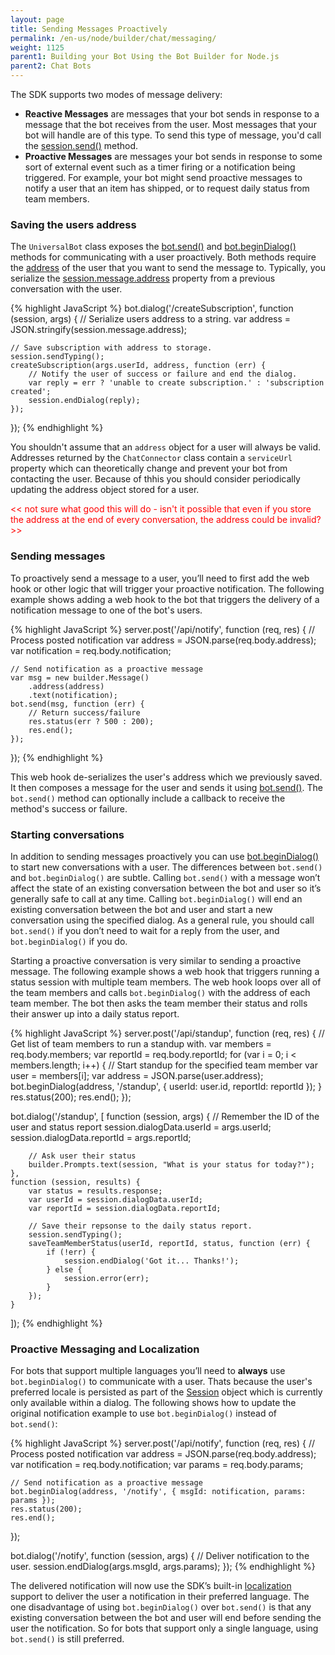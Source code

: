```yaml
---
layout: page
title: Sending Messages Proactively
permalink: /en-us/node/builder/chat/messaging/
weight: 1125
parent1: Building your Bot Using the Bot Builder for Node.js
parent2: Chat Bots
---
```


The SDK supports two modes of message delivery: 

* __Reactive Messages__  are messages that your bot sends in response to a message that the bot receives from the user. Most messages that your bot will handle are of this type. To send this type of message, you'd call the [session.send()](https://docs.botframework.com/en-us/node/builder/chat/session/#sending-messages) method. 
* __Proactive Messages__ are messages  your bot sends in response to some sort of external event such as a timer firing or a notification being triggered. For example, your bot might send proactive messages to notify a user that an item has shipped, or to request daily status from team members.  

### Saving the users address

The `UniversalBot` class exposes the [bot.send()](/en-us/node/builder/chat-reference/classes/_botbuilder_d_.universalbot#send) and [bot.beginDialog()](/en-us/node/builder/chat-reference/classes/_botbuilder_d_.universalbot#begindialog) methods for communicating with a user proactively. Both methods require the [address](/en-us/node/builder/chat-reference/interfaces/_botbuilder_d_.iaddress) of the user that you want to send the message to. Typically, you serialize the [session.message.address](/en-us/node/builder/chat-reference/interfaces/_botbuilder_d_.imessage#address) property from a previous conversation with the user.

{% highlight JavaScript %}
bot.dialog('/createSubscription', function (session, args) {
    // Serialize users address to a string.
    var address = JSON.stringify(session.message.address);

    // Save subscription with address to storage.
    session.sendTyping();
    createSubscription(args.userId, address, function (err) {
        // Notify the user of success or failure and end the dialog.
        var reply = err ? 'unable to create subscription.' : 'subscription created';
        session.endDialog(reply);
    }); 
});
{% endhighlight %}

You shouldn't assume that an `address` object for a user will always be valid. Addresses returned by the `ChatConnector` class contain a `serviceUrl` property which can theoretically change and prevent your bot from contacting the user. Because of thhis you should consider periodically updating the address object stored for a user. 

<span style="color:red"><< not sure what good this will do - isn't it possible that even if you store the address at the end of every conversation, the address could be invalid? >></span> 

### Sending messages

To proactively send a message to a user, you’ll need to first add the web hook or other logic that will trigger your proactive notification. The following example shows adding a web hook to the bot that triggers the delivery of a notification message to one of the bot's users.

{% highlight JavaScript %}
server.post('/api/notify', function (req, res) {
    // Process posted notification
    var address = JSON.parse(req.body.address);
    var notification = req.body.notification;

    // Send notification as a proactive message
    var msg = new builder.Message()
        .address(address)
        .text(notification);
    bot.send(msg, function (err) {
        // Return success/failure
        res.status(err ? 500 : 200);
        res.end();
    });
});
{% endhighlight %}

This web hook de-serializes the user's address which we previously saved. It then composes a message for the user and sends it using [bot.send()](/en-us/node/builder/chat-reference/classes/_botbuilder_d_.universalbot#send). The `bot.send()` method can optionally include a callback to receive the method's success or failure.

### Starting conversations

In addition to sending messages proactively you can use [bot.beginDialog()](/en-us/node/builder/chat-reference/classes/_botbuilder_d_.universalbot#begindialog) to start new conversations with a user. The differences between `bot.send()` and `bot.beginDialog()` are subtle. Calling `bot.send()` with a message won’t affect the state of an existing conversation between the bot and user so it’s generally safe to call at any time. Calling `bot.beginDialog()` will end an existing conversation between the bot and user and start a new conversation using the specified dialog.  As a general rule, you should call `bot.send()` if you don’t need to wait for a reply from the user, and `bot.beginDialog()` if you do.

Starting a proactive conversation is very similar to sending a proactive message. The following example shows a web hook that triggers running a status session with multiple team members. The web hook loops over all of the team members and calls `bot.beginDialog()` with the address of each team member. The bot then asks the team member their status and rolls their answer up into a daily status report.

{% highlight JavaScript %}
server.post('/api/standup', function (req, res) {
    // Get list of team members to run a standup with.
    var members = req.body.members;
    var reportId = req.body.reportId;
    for (var i = 0; i < members.length; i++) {
        // Start standup for the specified team member
        var user = members[i];
        var address = JSON.parse(user.address);
        bot.beginDialog(address, '/standup', { userId: user.id, reportId: reportId });
    }
    res.status(200);
    res.end();
});

bot.dialog('/standup', [
    function (session, args) {
        // Remember the ID of the user and status report
        session.dialogData.userId = args.userId;
        session.dialogData.reportId = args.reportId;

        // Ask user their status
        builder.Prompts.text(session, "What is your status for today?");
    },
    function (session, results) {
        var status = results.response;
        var userId = session.dialogData.userId;
        var reportId = session.dialogData.reportId;

        // Save their repsonse to the daily status report.
        session.sendTyping();
        saveTeamMemberStatus(userId, reportId, status, function (err) {
            if (!err) {
                session.endDialog('Got it... Thanks!');
            } else {
                session.error(err);
            }
        });
    }
]);
{% endhighlight %}

### Proactive Messaging and Localization

For bots that support multiple languages you’ll need to __always__ use `bot.beginDialog()` to communicate with a user.  Thats because the user's preferred locale is persisted as part of the [Session](/en-us/node/builder/chat-reference/classes/_botbuilder_d_.session) object which is currently only available within a dialog.  The following shows how to update the original notification example to use `bot.beginDialog()` instead of `bot.send()`:

{% highlight JavaScript %}
server.post('/api/notify', function (req, res) {
    // Process posted notification
    var address = JSON.parse(req.body.address);
    var notification = req.body.notification;
    var params = req.body.params;

    // Send notification as a proactive message
    bot.beginDialog(address, '/notify', { msgId: notification, params: params });
    res.status(200);
    res.end();
});

bot.dialog('/notify', function (session, args) {
    // Deliver notification to the user.
    session.endDialog(args.msgId, args.params);
});
{% endhighlight %}

The delivered notification will now use the SDK’s built-in [localization](/en-us/node/builder/chat/localization/) support to deliver the user a notification in their preferred language. The one disadvantage of using `bot.beginDialog()` over `bot.send()` is that any existing conversation between the bot and user will end before sending the user the notification. So for bots that support only a single language, using `bot.send()` is still preferred.
